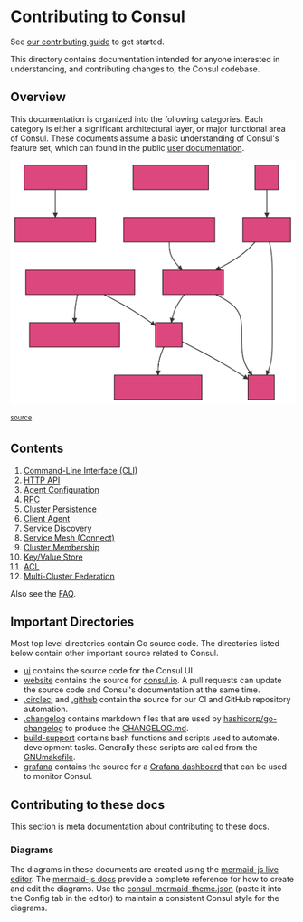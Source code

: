 # Contributing to Consul

See [our contributing guide](../.github/CONTRIBUTING.md) to get started.

This directory contains documentation intended for anyone interested in
understanding, and contributing changes to, the Consul codebase.

## Overview

This documentation is organized into the following categories. Each category is 
either a significant architectural layer, or major functional area of Consul. 
These documents assume a basic understanding of Consul's feature set, which can
found in the public [user documentation].

[user documentation]: https://www.consul.io/docs

![Overview](./overview.svg)

<sup>[source](./overview.mmd)</sup>

## Contents 

1. [Command-Line Interface (CLI)](./cli)
1. [HTTP API](./http-api)
1. [Agent Configuration](./config)
1. [RPC](./rpc)
1. [Cluster Persistence](./persistence)
1. [Client Agent](./client-agent)
1. [Service Discovery](./service-discovery)
1. [Service Mesh (Connect)](./service-mesh)
1. [Cluster Membership](./cluster-membership)
1. [Key/Value Store](./kv)
1. [ACL](./acl)
1. [Multi-Cluster Federation](./cluster-federation)

Also see the [FAQ](./faq.md).

## Important Directories

Most top level directories contain Go source code. The directories listed below
contain other important source related to Consul.

* [ui] contains the source code for the Consul UI.
* [website] contains the source for [consul.io](https://www.consul.io/). A pull requests
  can update the source code and Consul's documentation at the same time.
* [.circleci] and [.github] contain the source for our CI and GitHub repository
  automation.
* [.changelog] contains markdown files that are used by [hashicorp/go-changelog] to produce the
  [CHANGELOG.md].
* [build-support] contains bash functions and scripts used to automate.
  development tasks. Generally these scripts are called from the [GNUmakefile].
* [grafana] contains the source for a [Grafana dashboard] that can be used to
  monitor Consul.

[ui]: https://github.com/hashicorp/consul/tree/main/ui
[website]: https://github.com/hashicorp/consul/tree/main/website
[.circleci]: https://github.com/hashicorp/consul/tree/main/.circleci
[.github]: https://github.com/hashicorp/consul/tree/main/.github
[.changelog]: https://github.com/hashicorp/consul/tree/main/.changelog
[hashicorp/go-changelog]: https://github.com/hashicorp/go-changelog
[CHANGELOG.md]: https://github.com/hashicorp/consul/blob/main/CHANGELOG.md
[build-support]: https://github.com/hashicorp/consul/tree/main/build-support
[GNUmakefile]: https://github.com/hashicorp/consul/tree/main/GNUmakefile
[Grafana dashboard]: https://grafana.com/grafana/dashboards
[grafana]: https://github.com/hashicorp/consul/tree/main/grafana


## Contributing to these docs

This section is meta documentation about contributing to these docs.

### Diagrams

The diagrams in these documents are created using the [mermaid-js live editor]. 
The [mermaid-js docs] provide a complete reference for how to create and edit 
the diagrams. Use the [consul-mermaid-theme.json] (paste it into the Config tab 
in the editor) to maintain a consistent Consul style for the diagrams.

[mermaid-js live editor]: https://mermaid-js.github.io/mermaid-live-editor/edit/
[mermaid-js docs]: https://mermaid-js.github.io/mermaid/
[consul-mermaid-theme.json]: ./consul-mermaid-theme.json
